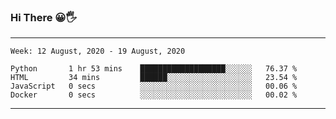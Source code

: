 ### Hi There 😀🖐
---
<!--START_SECTION:waka-->
```text
Week: 12 August, 2020 - 19 August, 2020

Python       1 hr 53 mins    ███████████████████░░░░░░   76.37 % 
HTML         34 mins         ██████░░░░░░░░░░░░░░░░░░░   23.54 % 
JavaScript   0 secs          ░░░░░░░░░░░░░░░░░░░░░░░░░   00.06 % 
Docker       0 secs          ░░░░░░░░░░░░░░░░░░░░░░░░░   00.02 % 
```
<!--END_SECTION:waka-->

---
